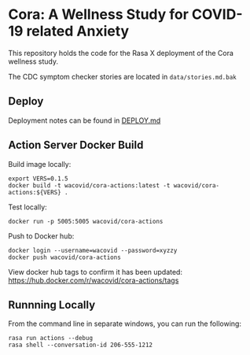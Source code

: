 # Cora: A Wellness Study for COVID-19 related Anxiety

This repository holds the code for the Rasa X deployment of the Cora wellness study.

The CDC symptom checker stories are located in `data/stories.md.bak`

## Deploy

Deployment notes can be found in [DEPLOY.md](DEPLOY.md)

## Action Server Docker Build

Build image locally:

```
export VERS=0.1.5
docker build -t wacovid/cora-actions:latest -t wacovid/cora-actions:${VERS} .
```

Test locally:

```
docker run -p 5005:5005 wacovid/cora-actions
```

Push to Docker hub:

```
docker login --username=wacovid --password=xyzzy
docker push wacovid/cora-actions
```

View docker hub tags to confirm it has been updated: https://hub.docker.com/r/wacovid/cora-actions/tags

## Runnning Locally

From the command line in separate windows, you can run the following:

```
rasa run actions --debug
rasa shell --conversation-id 206-555-1212
```
